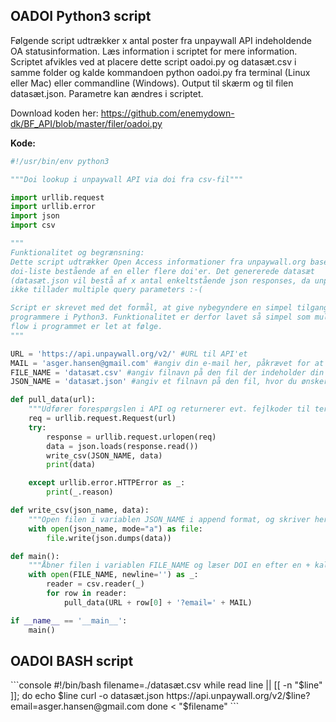 <h2>OADOI Python3 script</h2>
Følgende script udtrækker x antal poster fra unpaywall API indeholdende OA statusinformation.
Læs information i scriptet for mere information. Scriptet afvikles ved at placere dette script oadoi.py og datasæt.csv i samme folder og kalde kommandoen python oadoi.py fra terminal (Linux eller Mac) eller commandline (Windows).
Output til skærm og til filen datasæt.json. Parametre kan ændres i scriptet.

Download koden her: https://github.com/enemydown-dk/BF_API/blob/master/filer/oadoi.py

**Kode:**
```python
#!/usr/bin/env python3

"""Doi lookup i unpaywall API via doi fra csv-fil"""

import urllib.request
import urllib.error
import json
import csv

"""
Funktionalitet og begrænsning:
Dette script udtrækker Open Access informationer fra unpaywall.org baseret på en
doi-liste bestående af en eller flere doi'er. Det genererede datasæt
(datasæt.json vil bestå af x antal enkeltstående json responses, da unpaywall
ikke tillader multiple query parameters :-(

Script er skrevet med det formål, at give nybegyndere en simpel tilgang til at
programmere i Python3. Funktionalitet er derfor lavet så simpel som muligt, så
flow i programmet er let at følge.
"""

URL = 'https://api.unpaywall.org/v2/' #URL til API'et
MAIL = 'asger.hansen@gmail.com' #angiv din e-mail her, påkrævet for at undgå blacklist.
FILE_NAME = 'datasæt.csv' #angiv filnavn på den fil der indeholder din DOI-liste.
JSON_NAME = 'datasæt.json' #angiv et filnavn på den fil, hvor du ønsker output.

def pull_data(url):
    """Udfører forespørgslen i API og returnerer evt. fejlkoder til terminal"""
    req = urllib.request.Request(url)
    try:
        response = urllib.request.urlopen(req)
        data = json.loads(response.read())
        write_csv(JSON_NAME, data)
        print(data)

    except urllib.error.HTTPError as _:
        print(_.reason)

def write_csv(json_name, data):
    """Open filen i variablen JSON_NAME i append format, og skriver herefter data"""
    with open(json_name, mode="a") as file:
        file.write(json.dumps(data))

def main():
    """Åbner filen i variablen FILE_NAME og læser DOI en efter en + kalder pull_data"""
    with open(FILE_NAME, newline='') as _:
        reader = csv.reader(_)
        for row in reader:
            pull_data(URL + row[0] + '?email=' + MAIL)

if __name__ == '__main__':
    main()

```
<h2>OADOI BASH script</h2>
```console
#!/bin/bash
filename=./datasæt.csv
while read line || [[ -n "$line" ]]; do
    echo $line
    curl -o datasæt.json https://api.unpaywall.org/v2/$line?email=asger.hansen@gmail.com
done < "$filename"
```
